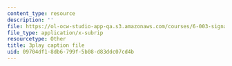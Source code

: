 ```yaml
---
content_type: resource
description: ''
file: https://ol-ocw-studio-app-qa.s3.amazonaws.com/courses/6-003-signals-and-systems-fall-2011/09704df18db6799f5b08d83ddc07cd4b_MRy8xxvsZA4.srt
file_type: application/x-subrip
resourcetype: Other
title: 3play caption file
uid: 09704df1-8db6-799f-5b08-d83ddc07cd4b
---
```

